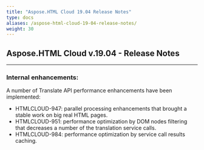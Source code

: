 ```yaml
---
title: "Aspose.HTML Cloud 19.04 Release Notes"
type: docs
aliases: /aspose-html-cloud-19-04-release-notes/
weight: 30
---
```


## **Aspose.HTML Cloud v.19.04 - Release Notes**
-----
### **Internal enhancements:**
A number of Translate API performance enhancements have been implemented:

- HTMLCLOUD-947: parallel processing enhancements that brought a stable work on big real HTML pages.
- HTMLCLOUD-951: performance optimization by DOM nodes filtering that decreases a number of the translation service calls.
- HTMLCLOUD-984: performance optimization by service call results caching.
